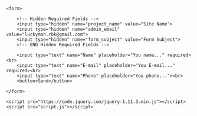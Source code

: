 <!DOCTYPE html>
<html lang="en">
<head>
	<meta charset="UTF-8">
	<title>uniMail</title>
</head>
<body>

	<form>

		<!-- Hidden Required Fields -->
		<input type="hidden" name="project_name" value="Site Name">
		<input type="hidden" name="admin_email" value="luckyman.rbk@gmail.com">
		<input type="hidden" name="form_subject" value="Form Subject">
		<!-- END Hidden Required Fields -->

		<input type="text" name="Name" placeholder="You name..." required><br>
		<input type="text" name="E-mail" placeholder="You E-mail..." required><br>
		<input type="text" name="Phone" placeholder="You phone..."><br>
		<button>Send</button>

	</form>
	
	<script src="https://code.jquery.com/jquery-1.11.3.min.js"></script>
	<script src="script.js"></script>

</body>
</html>